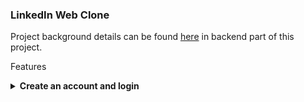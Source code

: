 ### LinkedIn Web Clone

Project background details can be found [here](https://github.com/orhanors/LinkedIn-BE) in backend part of this project.

Features

<details>
<summary><b> Create an account and login </b></summary>
  <p> Most of the component rendered conditionally. You have to login to see pages. </p>
  </br>
    <a href="https://github.com/orhanors/LinkedIn-FE/blob/master/screenshots/l-login.png">
  <img alt="app" src="https://github.com/orhanors/LinkedIn-FE/blob/master/screenshots/l-login.png" />
</a>
</details>


